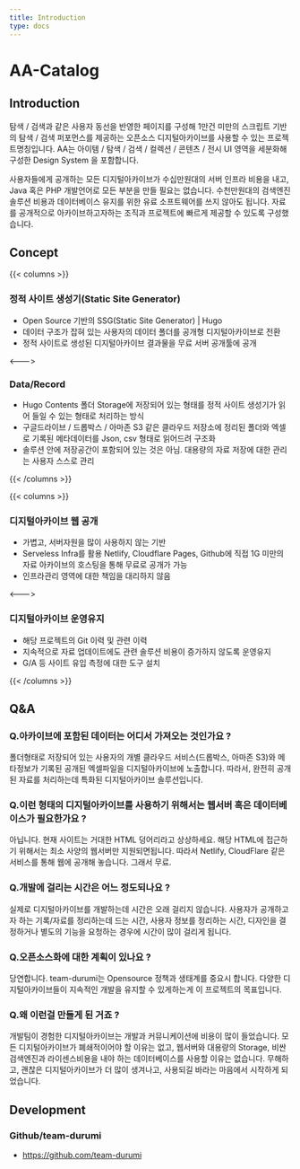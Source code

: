 ```yaml
---
title: Introduction
type: docs
---
```


# AA-Catalog

## Introduction

탐색 / 검색과  같은 사용자 동선을 반영한 페이지를 구성해 1만건 미만의 스크립트 기반의 탐색 / 검색 퍼포먼스를 제공하는 오픈소스 디지털아카이브를 사용할 수 있는 프로젝트명칭입니다. AA는 아이템 / 탐색 / 검색 / 컬렉션 / 콘텐츠 / 전시 UI 영역을 세분화해 구성한 Design System 을 포함합니다.

사용자들에게 공개하는 모든 디지털아카이브가 수십만원대의 서버 인프라 비용을 내고, Java 혹은 PHP 개발언어로 모든 부분을 만들 필요는 없습니다. 수천만원대의 검색엔진 솔루션 비용과 데이터베이스 유지를 위한 유료 소프트웨어를 쓰지 않아도 됩니다. 자료를 공개적으로 아카이브하고자하는 조직과 프로젝트에 빠르게 제공할 수 있도록 구성했습니다.

## Concept
{{< columns >}}
### 정적 사이트 생성기(Static Site Generator)

- Open Source 기반의 SSG(Static Site Generator) | Hugo
- 데이터 구조가 잡혀 있는 사용자의 데이터 폴더를 공개형 디지털아카이브로 전환
- 정적 사이트로 생성된 디지털아카이브 결과물을 무료 서버 공개툴에 공개


<--->

### Data/Record

- Hugo Contents 폴더 Storage에 저장되어 있는 형태를 정적 사이트 생성기가 읽어 들일 수 있는 형태로 처리하는 방식
- 구글드라이브 / 드롭박스  / 아마존 S3 같은 클라우드 저장소에 정리된 폴더와 엑셀로 기록된 메타데이터를 Json, csv 형태로 읽어드려 구조화
- 솔루션 안에 저장공간이 포함되어 있는 것은 아님. 대용량의 자료 저장에 대한 관리는 사용자 스스로 관리

{{< /columns >}}

{{< columns >}}
### 디지털아카이브 웹 공개

- 가볍고, 서버자원을 많이 사용하지 않는 기반
- Serveless Infra를 활용 Netlify, Cloudflare Pages, Github에 직접 1G 미만의 자료 아카이브의 호스팅을 통해 무료로 공개가 가능
- 인프라관리 영역에 대한 책임을 대리하지 않음


<--->

### 디지털아카이브 운영유지

- 해당 프로젝트의 Git 이력 및 관련 이력
- 지속적으로 자료 업데이트에도 관련 솔루션 비용이 증가하지 않도록 운영유지
- G/A 등 사이트 유입 측정에 대한 도구 설치

{{< /columns >}}

## Q&A

### Q.아카이브에 포함된 데이터는 어디서 가져오는 것인가요 ?

폴더형태로 저장되어 있는 사용자의 개별 클라우드 서비스(드롭박스, 아마존 S3)와 메타정보가 기록된 공개된 엑셀파일을 디지털아카이브에 노출합니다. 따라서, 완전히 공개된 자료를 처리하는데 특화된 디지털아카이브 솔루션입니다. 

### Q.이런 형태의 디지털아카이브를 사용하기 위해서는 웹서버 혹은 데이터베이스가 필요한가요 ?

아닙니다. 현재 사이트는 거대한 HTML 덩어리라고 상상하세요. 해당 HTML에 접근하기 위해서는 최소 사양의 웹서버만 지원되면됩니다. 따라서 Netlify, CloudFlare 같은 서비스를 통해 웹에 공개해 놓습니다. 그래서 무료.

### Q.개발에 걸리는 시간은 어느 정도되나요 ?

실제로 디지털아카이브를 개발하는데 시간은 오래 걸리지 않습니다. 사용자가 공개하고자 하는 기록/자료를 정리하는데 드는 시간, 사용자 정보를 정리하는 시간, 디자인을 결정하거나 별도의 기능을 요청하는 경우에 시간이 많이 걸리게 됩니다. 

### Q.오픈소스화에 대한 계획이 있나요 ?

당연합니다. team-durumi는 Opensource 정책과 생태계를 중요시 합니다. 다양한 디지털아카이브들이 지속적인 개발을 유지할 수 있게하는게 이 프로젝트의 목표입니다.

### Q.왜 이런걸 만들게 된 거죠 ?

개발팀이 경험한 디지털아카이브는 개발과 커뮤니케이션에 비용이 많이 들었습니다. 모든 디지털아카이브가 폐쇄적이어야 할 이유는 없고, 웹서버와 대용량의 Storage, 비싼 검색엔진과 라이센스비용을 내야 하는 데이터베이스를 사용할 이유는 없습니다. 무해하고, 괜찮은 디지털아카이브가 더 많이 생겨나고, 사용되길 바라는 마음에서 시작하게 되었습니다. 

## Development

### Github/team-durumi

- https://github.com/team-durumi
